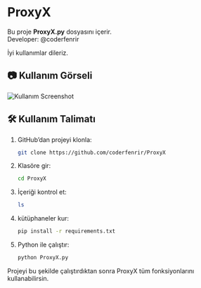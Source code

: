 # ProxyX

Bu proje **ProxyX.py** dosyasını içerir.  
Developer: @coderfenrir

İyi kullanımlar dileriz.

## 📷 Kullanım Görseli
![Kullanım Screenshot](https://i.ibb.co/Kc7Ncj84/Screenshot-2025-10-04-23-27-35-646-com-termux-edit.jpg)

## 🛠️ Kullanım Talimatı

1. GitHub’dan projeyi klonla:
   ```bash
   git clone https://github.com/coderfenrir/ProxyX
   ```

2. Klasöre gir:
   ```bash
   cd ProxyX
   ```

3. İçeriği kontrol et:
   ```bash
   ls
   ```

4. kütüphaneler kur:
   ```bash
   pip install -r requirements.txt
   ```
   
6. Python ile çalıştır:
   ```bash
   python ProxyX.py
   ```

Projeyi bu şekilde çalıştırdıktan sonra ProxyX tüm fonksiyonlarını kullanabilirsin.
